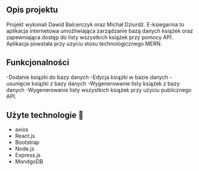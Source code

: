 ## Opis projektu 
Projekt wykonali Dawid Balcerczyk oraz Michał Dziurdź.
E-ksiegarnia to aplikacja internetowa umożliwiająca zarządzanie bazą danych książek oraz zapewniająca dostęp do listy wszystkich książek przy pomocy API. Aplikacja powstała przy uzyciu stosu technologicznego MERN.

## Funkcjonalności
-Dodanie ksiązki do bazy danych
-Edycja ksiązki w bazie danych
-usunięcie ksiązki z bazy danych
-Wygenerowanie listy książek z bazy danych
-Wygenerowanie listy wszystkich książek przy użyciu publicznego API.


## Użyte technologie 🔧
- axios
- React.js
- Bootstrap
- Node.js
- Express.js
- MondgoDB

